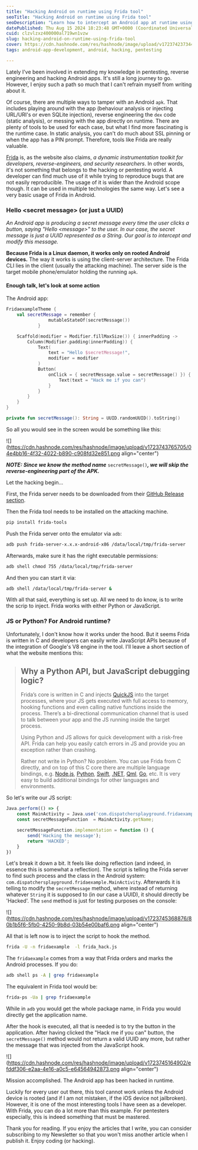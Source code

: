 ```yaml
---
title: "Hacking Android on runtime using Frida tool"
seoTitle: "Hacking Android on runtime using Frida tool"
seoDescription: "Learn how to intercept an Android app at runtime using Frida tool."
datePublished: Thu Aug 15 2024 18:23:48 GMT+0000 (Coordinated Universal Time)
cuid: clzvlzxz400000al719wn1vzw
slug: hacking-android-on-runtime-using-frida-tool
cover: https://cdn.hashnode.com/res/hashnode/image/upload/v1723742373440/40074c6b-95f6-4a25-8f83-716006d25e55.jpeg
tags: android-app-development, android, hacking, pentesting

---
```


Lately I've been involved in extending my knowledge in pentesting, reverse engineering and hacking Android apps. It's still a long journey to go. However, I enjoy such a path so much that I can't refrain myself from writing about it.

Of course, there are multiple ways to tamper with an Android `apk`. That includes playing around with the app (behaviour analysis or injecting URL/URI's or even SQLite injection), reverse engineering the `dex` code (static analysis), or messing with the app directly on runtime. There are plenty of tools to be used for each case, but what I find more fascinating is the runtime case. In static analysis, you can't do much about SSL pinning or when the app has a PIN prompt. Therefore, tools like Frida are really valuable.

[Frida](https://frida.re/) is, as the website also claims, *a dynamic instrumentation toolkit for developers, reverse-engineers, and security researchers*. In other words, it's not something that belongs to the hacking or pentesting world. A developer can find much use of it while trying to reproduce bugs that are not easily reproducible. The usage of it is wider than the Android scope though. It can be used in multiple technologies the same way. Let's see a very basic usage of Frida in Android.

### Hello &lt;secret message&gt; (or just a UUID)

*An Android app is producing a secret message every time the user clicks a button, saying "Hello &lt;message&gt;" to the user. In our case, the secret message is just a UUID represented as a String. Our goal is to intercept and modify this message.*

**Because Frida is a Linux daemon, it works only on rooted Android devices.** The way it works is using the client-server architecture. The Frida CLI lies in the client (usually the attacking machine). The server side is the target mobile phone/emulator holding the running `apk`.

#### Enough talk, let's look at some action

The Android app:

```kotlin
FridaexampleTheme {
    val secretMessage = remember {
                mutableStateOf(secretMessage())
            }

    Scaffold(modifier = Modifier.fillMaxSize()) { innerPadding ->
        Column(Modifier.padding(innerPadding)) {
            Text(
                text = "Hello $secretMessage!",
                modifier = modifier
            )
            Button(
                onClick = { secretMessage.value = secretMessage() }) {
                    Text(text = "Hack me if you can")
                }
            }
        }
    }
}

private fun secretMessage(): String = UUID.randomUUID().toString()
```

So all you would see in the screen would be something like this:

![](https://cdn.hashnode.com/res/hashnode/image/upload/v1723743765705/04e4bb16-4f32-4022-b890-c908fd32e851.png align="center")

***NOTE: Since we know the method name*** `secretMessage()`***, we will skip the reverse-engineering part of the APK.***

Let the hacking begin...

First, the Frida server needs to be downloaded from their [GitHub Release section](https://github.com/frida/frida/releases).

Then the Frida tool needs to be installed on the attacking machine.

```bash
pip install frida-tools
```

Push the Frida server onto the emulator via `adb`:

```bash
adb push frida-server-x.x.x-android-x86 /data/local/tmp/frida-server
```

Afterwards, make sure it has the right executable permissions:

```bash
adb shell chmod 755 /data/local/tmp/frida-server
```

And then you can start it via:

```bash
adb shell /data/local/tmp/frida-server &
```

With all that said, everything is set up. All we need to do know, is to write the scrip to inject. Frida works with either Python or JavaScript.

### JS or Python? For Android runtime?

Unfortunately, I don't know how it works under the hood. But it seems Frida is written in C and developers can easily write JavaScript APIs because of the integration of Google's V8 engine in the tool. I'll leave a short section of what the website mentions this:

> ## Why a Python API, but JavaScript debugging logic?
> 
> Frida’s core is written in C and injects [QuickJS](https://bellard.org/quickjs/) into the target processes, where your JS gets executed with full access to memory, hooking functions and even calling native functions inside the process. There’s a bi-directional communication channel that is used to talk between your app and the JS running inside the target process.
> 
> Using Python and JS allows for quick development with a risk-free API. Frida can help you easily catch errors in JS and provide you an exception rather than crashing.
> 
> Rather not write in Python? No problem. You can use Frida from C directly, and on top of this C core there are multiple language bindings, e.g. [Node.js](https://github.com/frida/frida-node), [Python](https://github.com/frida/frida-python), [Swift](https://github.com/frida/frida-swift), [.NET](https://github.com/frida/frida-clr), [Qml](https://github.com/frida/frida-qml), [Go](https://github.com/frida/frida-go), etc. It is very easy to build additional bindings for other languages and environments.

So let's write our JS script:

```javascript
Java.perform(() => {
    const MainActivity = Java.use('com.dispatchersplayground.fridaexample.MainActivity');
    const secretMessageFunction  = MainActivity.getName;

    secretMessageFunction.implementation = function () {
        send('Hacking the message');
        return 'HACKED';
    }
})
```

Let's break it down a bit. It feels like doing reflection (and indeed, in essence this is somewhat a reflection). The script is telling the Frida server to find such process and the class in the Android system: `com.dispatchersplayground.fridaexample.MainActivity`. Afterwards it is telling to modify the `secretMessage` method, where instead of returning whatever `String` it is supposed to (in our case a UUID), it should directly be 'Hacked'. The `send` method is just for testing purposes on the console:

![](https://cdn.hashnode.com/res/hashnode/image/upload/v1723745368876/80b1b5f6-5fb0-4250-9b8d-03b54e00baf6.png align="center")

All that is left now is to inject the script to hook the method.

```bash
frida -U -n fridaexample  -l frida_hack.js
```

The `fridaexample` comes from a way that Frida orders and marks the Android processes. If you do:

```bash
adb shell ps -A | grep fridaexample
```

The equivalent in Frida tool would be:

```bash
frida-ps -Ua | grep fridaexample
```

While in `adb` you would get the whole package name, in Frida you would directly get the application name.

After the hook is executed, all that is needed is to try the button in the application. After having clicked the "Hack me if you can" button, the `secretMessage()` method would not return a valid UUID any more, but rather the message that was injected from the JavaScript hook.

![](https://cdn.hashnode.com/res/hashnode/image/upload/v1723745164902/efddf306-e2aa-4e16-a0c5-e64564942873.png align="center")

Mission accomplished. The Android app has been hacked in runtime.

Luckily for every user out there, this tool cannot work unless the Android device is rooted (and if I am not mistaken, if the iOS device not jailbroken). However, it is one of the most interesting tools I have seen as a developer. With Frida, you can do a lot more than this example. For pentesters especially, this is indeed something that must be mastered.

Thank you for reading. If you enjoy the articles that I write, you can consider subscribing to my Newsletter so that you won't miss another article when I publish it. Enjoy coding (or hacking).